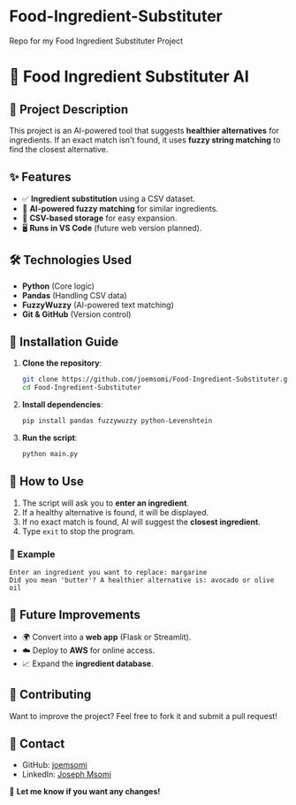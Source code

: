 # Food-Ingredient-Substituter
Repo for my Food Ingredient Substituter Project
# 🍏 Food Ingredient Substituter AI

## 📌 Project Description
This project is an AI-powered tool that suggests **healthier alternatives** for ingredients. If an exact match isn't found, it uses **fuzzy string matching** to find the closest alternative.

## ✨ Features
- ✅ **Ingredient substitution** using a CSV dataset.
- 🧠 **AI-powered fuzzy matching** for similar ingredients.
- 📂 **CSV-based storage** for easy expansion.
- 🖥️ **Runs in VS Code** (future web version planned).

## 🛠️ Technologies Used
- **Python** (Core logic)
- **Pandas** (Handling CSV data)
- **FuzzyWuzzy** (AI-powered text matching)
- **Git & GitHub** (Version control)

## 🚀 Installation Guide
1. **Clone the repository**:
   ```bash
   git clone https://github.com/joemsomi/Food-Ingredient-Substituter.git
   cd Food-Ingredient-Substituter
   ```
2. **Install dependencies**:
   ```bash
   pip install pandas fuzzywuzzy python-Levenshtein
   ```
3. **Run the script**:
   ```bash
   python main.py
   ```

## 🎯 How to Use
1. The script will ask you to **enter an ingredient**.
2. If a healthy alternative is found, it will be displayed.
3. If no exact match is found, AI will suggest the **closest ingredient**.
4. Type `exit` to stop the program.

### 📌 Example
```
Enter an ingredient you want to replace: margarine
Did you mean 'butter'? A healthier alternative is: avocado or olive oil
```

## 🔮 Future Improvements
- 🌍 Convert into a **web app** (Flask or Streamlit).
- ☁️ Deploy to **AWS** for online access.
- 📈 Expand the **ingredient database**.

## 📝 Contributing
Want to improve the project? Feel free to fork it and submit a pull request!

## 📧 Contact
- GitHub: [joemsomi](https://github.com/joemsomi)
- LinkedIn: [Joseph Msomi](https://www.linkedin.com/in/josephmsomi/)

🚀 **Let me know if you want any changes!**

